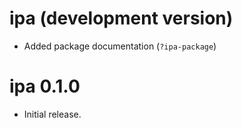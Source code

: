 # ipa (development version)

* Added package documentation (`?ipa-package`)

# ipa 0.1.0

* Initial release.
